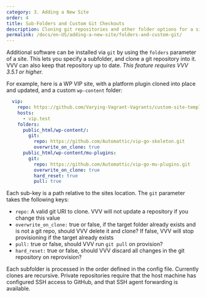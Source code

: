 ```yaml
---
category: 3. Adding a New Site
order: 4
title: Sub-Folders and Custom Git Checkouts
description: Cloning git repositories and other folder options for a site
permalink: /docs/en-US/adding-a-new-site/folders-and-custom-git/
---
```


Additional software can be installed via `git` by using the `folders` parameter of a site. This lets you specify a subfolder, and clone a git repository into it. VVV can also keep that repository up to date. _This feature requires VVV 3.5.1 or higher._

For example, here is a WP VIP site, with a platform plugin cloned into place and updated, and a custom `wp-content` folder:

```yaml
  vip:
    repo: https://github.com/Varying-Vagrant-Vagrants/custom-site-template.git
    hosts:
      - vip.test
    folders:
      public_html/wp-content/:
        git:
          repo: https://github.com/Automattic/vip-go-skeleton.git
          overwrite_on_clone: true
      public_html/wp-content/mu-plugins:
        git:
          repo: https://github.com/Automattic/vip-go-mu-plugins.git
          overwrite_on_clone: true
          hard_reset: true
          pull: true
```

Each sub-key is a path relative to the sites location. The `git` parameter takes the following keys:

 - `repo:` A valid git URI to clone. VVV will not update a repository if you change this value
 - `overwrite_on_clone:` true or false, if the target folder already exists and is not a git repo, should VVV delete it and clone? If false, VVV will stop provisioning if the target already exists
 - `pull:` true or false, should VVV run `git pull` on provision?
 - `hard_reset:` true or false, should VVV discard all changes in the git repository on reprovision?
 
Each subfolder is processed in the order defined in the config file. Currently clones are recursive. Private repositories require that the host machine has configured SSH access to GitHub, and that SSH agent forwarding is available.
